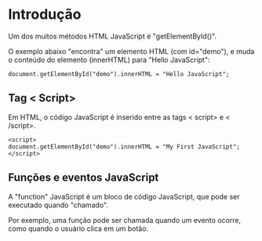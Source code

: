<h1>Introdução</h1>
<p>
Um dos muitos métodos HTML JavaScript é "getElementById()".
</p>
<p>
O exemplo abaixo "encontra" um elemento HTML (com id="demo"), e muda o conteúdo do elemento (innerHTML) para "Hello JavaScript":
</p>

    document.getElementById("demo").innerHTML = "Hello JavaScript";

<h2>Tag < Script></h2>
<p>
Em HTML, o código JavaScript é inserido entre as tags < script> e < /script>.
</p>

    <script>
    document.getElementById("demo").innerHTML = "My First JavaScript";
    </script> 

<h2>Funções e eventos JavaScript</h2>
<p>
A "function" JavaScript é um bloco de código JavaScript, que pode ser executado quando "chamado".
</p>
<p>
Por exemplo, uma função pode ser chamada quando um evento ocorre, como quando o usuário clica em um botão.
</p>